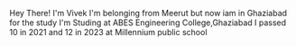 Hey There! I'm Vivek
I'm belonging from Meerut but now iam in Ghaziabad for the study
I'm Studing at ABES Engineering College,Ghaziabad
I passed 10 in 2021 and 12 in 2023 at Millennium public school
